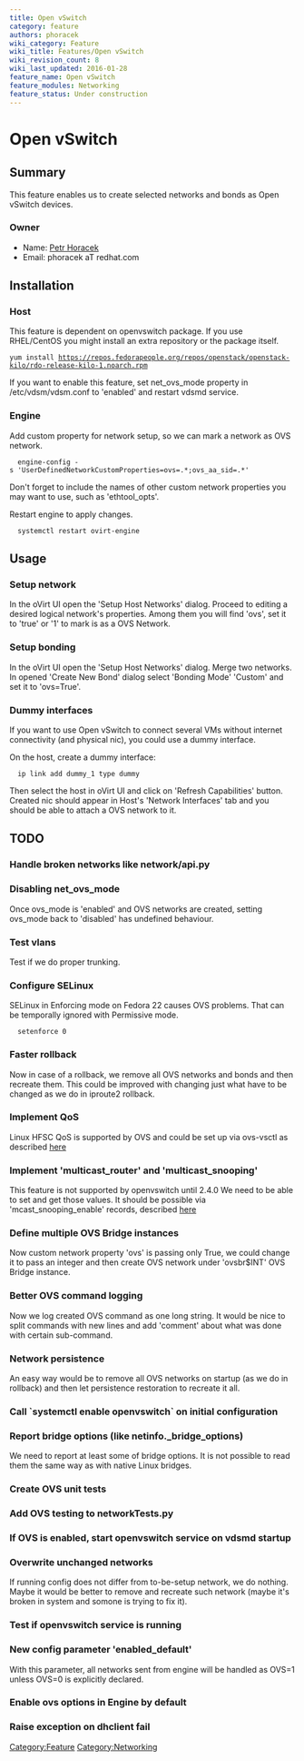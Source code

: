 ```yaml
---
title: Open vSwitch
category: feature
authors: phoracek
wiki_category: Feature
wiki_title: Features/Open vSwitch
wiki_revision_count: 8
wiki_last_updated: 2016-01-28
feature_name: Open vSwitch
feature_modules: Networking
feature_status: Under construction
---
```


# Open vSwitch

## Summary

This feature enables us to create selected networks and bonds as Open vSwitch devices.

### Owner

*   Name: [ Petr Horacek](User:Phoracek)
*   Email: phoracek aT redhat.com

## Installation

### Host

This feature is dependent on openvswitch package. If you use RHEL/CentOS you might install an extra repository or the package itself.

`yum install `[`https://repos.fedorapeople.org/repos/openstack/openstack-kilo/rdo-release-kilo-1.noarch.rpm`](https://repos.fedorapeople.org/repos/openstack/openstack-kilo/rdo-release-kilo-1.noarch.rpm)

If you want to enable this feature, set net_ovs_mode property in /etc/vdsm/vdsm.conf to 'enabled' and restart vdsmd service.

### Engine

Add custom property for network setup, so we can mark a network as OVS network.

      engine-config -s 'UserDefinedNetworkCustomProperties=ovs=.*;ovs_aa_sid=.*'

Don't forget to include the names of other custom network properties you may want to use, such as 'ethtool_opts'.

Restart engine to apply changes.

      systemctl restart ovirt-engine

## Usage

### Setup network

In the oVirt UI open the 'Setup Host Networks' dialog. Proceed to editing a desired logical network's properties. Among them you will find 'ovs', set it to 'true' or '1' to mark is as a OVS Network.

### Setup bonding

In the oVirt UI open the 'Setup Host Networks' dialog. Merge two networks. In opened 'Create New Bond' dialog select 'Bonding Mode' 'Custom' and set it to 'ovs=True'.

### Dummy interfaces

If you want to use Open vSwitch to connect several VMs without internet connectivity (and physical nic), you could use a dummy interface.

On the host, create a dummy interface:

      ip link add dummy_1 type dummy

Then select the host in oVirt UI and click on 'Refresh Capabilities' button. Created nic should appear in Host's 'Network Interfaces' tab and you should be able to attach a OVS network to it.

## TODO

### Handle broken networks like network/api.py

### Disabling net_ovs_mode

Once ovs_mode is 'enabled' and OVS networks are created, setting ovs_mode back to 'disabled' has undefined behaviour.

### Test vlans

Test if we do proper trunking.

### Configure SELinux

SELinux in Enforcing mode on Fedora 22 causes OVS problems. That can be temporally ignored with Permissive mode.

      setenforce 0

### Faster rollback

Now in case of a rollback, we remove all OVS networks and bonds and then recreate them. This could be improved with changing just what have to be changed as we do in iproute2 rollback.

### Implement QoS

Linux HFSC QoS is supported by OVS and could be set up via ovs-vsctl as described [here](http://openvswitch.org/ovs-vswitchd.conf.db.5.pdf)

### Implement 'multicast_router' and 'multicast_snooping'

This feature is not supported by openvswitch until 2.4.0 We need to be able to set and get those values. It should be possible via 'mcast_snooping_enable' records, described [here](http://openvswitch.org/ovs-vswitchd.conf.db.5.pdf)

### Define multiple OVS Bridge instances

Now custom network property 'ovs' is passing only True, we could change it to pass an integer and then create OVS network under 'ovsbr$INT' OVS Bridge instance.

### Better OVS command logging

Now we log created OVS command as one long string. It would be nice to split commands with new lines and add 'comment' about what was done with certain sub-command.

### Network persistence

An easy way would be to remove all OVS networks on startup (as we do in rollback) and then let persistence restoration to recreate it all.

### Call \`systemctl enable openvswitch\` on initial configuration

### Report bridge options (like netinfo._bridge_options)

We need to report at least some of bridge options. It is not possible to read them the same way as with native Linux bridges.

### Create OVS unit tests

### Add OVS testing to networkTests.py

### If OVS is enabled, start openvswitch service on vdsmd startup

### Overwrite unchanged networks

If running config does not differ from to-be-setup network, we do nothing. Maybe it would be better to remove and recreate such network (maybe it's broken in system and somone is trying to fix it).

### Test if openvswitch service is running

### New config parameter 'enabled_default'

With this parameter, all networks sent from engine will be handled as OVS=1 unless OVS=0 is explicitly declared.

### Enable ovs options in Engine by default

### Raise exception on dhclient fail

<Category:Feature> <Category:Networking>
